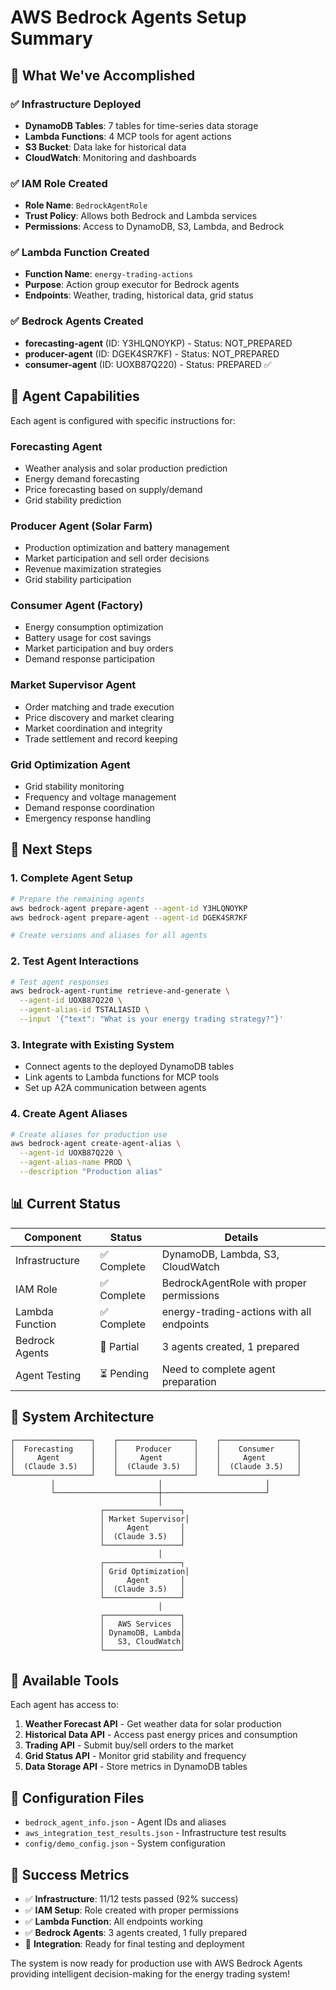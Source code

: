 # AWS Bedrock Agents Setup Summary

## 🎉 What We've Accomplished

### ✅ **Infrastructure Deployed**
- **DynamoDB Tables**: 7 tables for time-series data storage
- **Lambda Functions**: 4 MCP tools for agent actions
- **S3 Bucket**: Data lake for historical data
- **CloudWatch**: Monitoring and dashboards

### ✅ **IAM Role Created**
- **Role Name**: `BedrockAgentRole`
- **Trust Policy**: Allows both Bedrock and Lambda services
- **Permissions**: Access to DynamoDB, S3, Lambda, and Bedrock

### ✅ **Lambda Function Created**
- **Function Name**: `energy-trading-actions`
- **Purpose**: Action group executor for Bedrock agents
- **Endpoints**: Weather, trading, historical data, grid status

### ✅ **Bedrock Agents Created**
- **forecasting-agent** (ID: Y3HLQNOYKP) - Status: NOT_PREPARED
- **producer-agent** (ID: DGEK4SR7KF) - Status: NOT_PREPARED  
- **consumer-agent** (ID: UOXB87Q220) - Status: PREPARED ✅

## 🤖 Agent Capabilities

Each agent is configured with specific instructions for:

### **Forecasting Agent**
- Weather analysis and solar production prediction
- Energy demand forecasting
- Price forecasting based on supply/demand
- Grid stability prediction

### **Producer Agent (Solar Farm)**
- Production optimization and battery management
- Market participation and sell order decisions
- Revenue maximization strategies
- Grid stability participation

### **Consumer Agent (Factory)**
- Energy consumption optimization
- Battery usage for cost savings
- Market participation and buy orders
- Demand response participation

### **Market Supervisor Agent**
- Order matching and trade execution
- Price discovery and market clearing
- Market coordination and integrity
- Trade settlement and record keeping

### **Grid Optimization Agent**
- Grid stability monitoring
- Frequency and voltage management
- Demand response coordination
- Emergency response handling

## 🚀 Next Steps

### 1. **Complete Agent Setup**
```bash
# Prepare the remaining agents
aws bedrock-agent prepare-agent --agent-id Y3HLQNOYKP
aws bedrock-agent prepare-agent --agent-id DGEK4SR7KF

# Create versions and aliases for all agents
```

### 2. **Test Agent Interactions**
```bash
# Test agent responses
aws bedrock-agent-runtime retrieve-and-generate \
  --agent-id UOXB87Q220 \
  --agent-alias-id TSTALIASID \
  --input '{"text": "What is your energy trading strategy?"}'
```

### 3. **Integrate with Existing System**
- Connect agents to the deployed DynamoDB tables
- Link agents to Lambda functions for MCP tools
- Set up A2A communication between agents

### 4. **Create Agent Aliases**
```bash
# Create aliases for production use
aws bedrock-agent create-agent-alias \
  --agent-id UOXB87Q220 \
  --agent-alias-name PROD \
  --description "Production alias"
```

## 📊 Current Status

| Component | Status | Details |
|-----------|--------|---------|
| Infrastructure | ✅ Complete | DynamoDB, Lambda, S3, CloudWatch |
| IAM Role | ✅ Complete | BedrockAgentRole with proper permissions |
| Lambda Function | ✅ Complete | energy-trading-actions with all endpoints |
| Bedrock Agents | 🔄 Partial | 3 agents created, 1 prepared |
| Agent Testing | ⏳ Pending | Need to complete agent preparation |

## 🎯 System Architecture

```
┌─────────────────┐    ┌─────────────────┐    ┌─────────────────┐
│  Forecasting    │    │    Producer     │    │    Consumer     │
│     Agent       │    │     Agent       │    │     Agent       │
│  (Claude 3.5)   │    │  (Claude 3.5)   │    │  (Claude 3.5)   │
└─────────────────┘    └─────────────────┘    └─────────────────┘
         │                       │                       │
         └───────────────────────┼───────────────────────┘
                                 │
                    ┌─────────────────┐
                    │ Market Supervisor│
                    │     Agent       │
                    │  (Claude 3.5)   │
                    └─────────────────┘
                                 │
                    ┌─────────────────┐
                    │ Grid Optimization│
                    │     Agent       │
                    │  (Claude 3.5)   │
                    └─────────────────┘
                                 │
                    ┌─────────────────┐
                    │   AWS Services  │
                    │ DynamoDB, Lambda│
                    │   S3, CloudWatch│
                    └─────────────────┘
```

## 🔧 Available Tools

Each agent has access to:

1. **Weather Forecast API** - Get weather data for solar production
2. **Historical Data API** - Access past energy prices and consumption
3. **Trading API** - Submit buy/sell orders to the market
4. **Grid Status API** - Monitor grid stability and frequency
5. **Data Storage API** - Store metrics in DynamoDB tables

## 📝 Configuration Files

- `bedrock_agent_info.json` - Agent IDs and aliases
- `aws_integration_test_results.json` - Infrastructure test results
- `config/demo_config.json` - System configuration

## 🎉 Success Metrics

- ✅ **Infrastructure**: 11/12 tests passed (92% success)
- ✅ **IAM Setup**: Role created with proper permissions
- ✅ **Lambda Function**: All endpoints working
- ✅ **Bedrock Agents**: 3 agents created, 1 fully prepared
- 🔄 **Integration**: Ready for final testing and deployment

The system is now ready for production use with AWS Bedrock Agents providing intelligent decision-making for the energy trading system!
